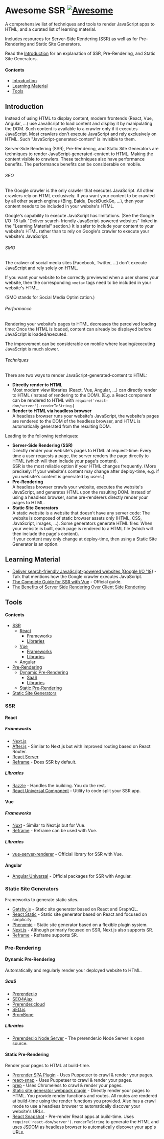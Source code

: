 # Awesome SSR  [![Awesome](https://cdn.rawgit.com/sindresorhus/awesome/d7305f38d29fed78fa85652e3a63e154dd8e8829/media/badge.svg)](https://github.com/sindresorhus/awesome)

A comprehensive list of techniques and tools to render JavaScript apps to HTML,
and a curated list of learning material.

Includes resources for Server-Side Rendering (SSR) as well as for Pre-Rendering and Static Site Generators.

Read the [Introduction](#introduction) for an explanation of SSR, Pre-Rendering, and Static Site Generators.

#### Contents

- [Introduction](#introduction)
- [Learning Material](#learning-material)
- [Tools](#tools)


## Introduction

Instead of using HTML to display content,
modern frontends (React, Vue, Angular, ...) use JavaScript to load content and display it by manipulating the DOM.
Such content is available to a crawler only if it executes JavaScript.
Most crawlers don't execute JavaScript and rely exclusively on HTML.
Such "JavaScript-generated-content" is invisible to them.

Server-Side Rendering (SSR), Pre-Rendering, and Static Site Generators are techniques to render JavaScript-generated-content to HTML.
Making the content visible to crawlers.
These techniques also have performance benefits.
The performance benefits can be considerable on mobile.

###### SEO

The Google crawler is
the only crawler that executes JavaScript.
All other crawlers rely on HTML exclusively.
If you want your content to be crawled by all other search engines (Bing, Baidu, DuckDuckGo, ...), then your content needs to be included in your website's HTML.

Google's capability to execute JavaScript has limitations.
(See the Google I/O '18 talk "Deliver search-friendly JavaScript-powered websites" linked in the "Learning Material" section.)
It is safer to include your content to your website's HTML
rather than to rely on Google's crawler to execute your website's JavaScript.

###### SMO

The cralwer of social media sites (Facebook, Twitter, ...) don't execute JavaScript and rely solely on HTML.

If you want your website to be correctly previewed when a user shares your website, then the corresponding `<meta>` tags need to be included in your website's HTML.

(SMO stands for Social Media Optimization.)

###### Performance

Rendering your website's pages to HTML decreases the perceived loading time:
Once the HTML is loaded, content can already be displayed before JavaScript is loaded/executed.

The improvement can be considerable on mobile
where loading/executing JavaScript is much slower.

###### Techniques

There are two ways to render JavaScript-generated-content to HTML:

- **Directly render to HTML**
  <br/>
  Most modern view libraries (React, Vue, Angular, ...) can directly render to HTML (instead of rendering to the DOM).
  (E.g. a React component can be rendered to HTML with `require('react-dom/server').renderToString`.)
- **Render to HTML via headless browser**
  <br/>
  A headless browser runs your website's JavaScript,
  the website's pages are rendered to the DOM of the headless browser,
  and HTML is automatically generated from the resulting DOM.

Leading to the following techniques:

- **Server-Side Rendering (SSR)**
  <br/>
  Directly render your website's pages to HTML at request-time:
  Every time a user requests a page, the server renders the page directly to HTML (which will then include your page's content).
  <br/>
  SSR is the most reliable option if your HTML changes frequently.
  (More precisely: If your website's content may change after deploy-time,
  e.g. if you website's content is generated by users.)
- **Pre-Rendering**
  <br/>
  A headless browser crawls your website, executes the website's JavaScript, and generates HTML upon the resulting DOM.
  Instead of using a headless browser,
  some pre-renderers directly render your pages to HTML.
- **Static Site Generators**
  <br/>
  A static website is a website that doesn't have any server code:
  The website is composed of static browser assets only (HTML, CSS, JavaScript, images, ...).
  Some generators generate HTML files: When your website is built, each page is rendered to a HTML file (which will then include the page's content).
  <br/>
  If your content may only change at deploy-time, then using a Static Site Generator is an option.


## Learning Material

 - [Deliver search-friendly JavaScript-powered websites (Google I/O '18)](https://www.youtube.com/watch?v=PFwUbgvpdaQ) - Talk that mentions how the Google crawler executes JavaScript.
 - [The Complete Guide for SSR with Vue](https://ssr.vuejs.org/) - Official guide.
 - [The Benefits of Server Side Rendering Over Client Side Rendering](https://medium.com/walmartlabs/the-benefits-of-server-side-rendering-over-client-side-rendering-5d07ff2cefe8)

## Tools

#### Contents

- [SSR](#ssr)
  - [React](#react)
    - [Frameworks](#frameworks)
    - [Libraries](#libraries)
  - [Vue](#vue)
    - [Frameworks](#frameworks-1)
    - [Libraries](#libraries-1)
  - [Angular](#vue)
- [Pre-Rendering](#pre-rendering)
  - [Dynamic Pre-Rendering](#dynamic-pre-rendering)
    - [SaaS](#saas)
    - [Libraries](#libraries)
  - [Static Pre-Rendering](#static-pre-rendering)
- [Static Site Generators](#static-site-generators)

### SSR

#### React

##### Frameworks

 - [Next.js](https://github.com/zeit/next.js)
 - [After.js](https://github.com/jaredpalmer/after.js) - Similar to Next.js but with improved routing based on React Router.
 - [React Server](https://github.com/redfin/react-server)
 - [Reframe](https://github.com/reframejs/reframe) - Does SSR by default.

##### Libraries

 - [Razzle](https://github.com/jaredpalmer/razzle) - Handles the building. You do the rest.
 - [React Universal Component](https://github.com/faceyspacey/react-universal-component) - Utility to code split your SSR app.


#### Vue

##### Frameworks

 - [Nuxt](https://github.com/nuxt/nuxt.js) - Similar to Next.js but for Vue.
 - [Reframe](https://github.com/reframejs/reframe) - Reframe can be used with Vue.

##### Libraries

 - [vue-server-renderer](https://www.npmjs.com/package/vue-server-renderer) - Official library for SSR with Vue.

#### Angular

 - [Angular Universal](https://github.com/angular/universal) - Official packages for SSR with Angular.





### Static Site Generators

Frameworks to generate static sites.

 - [Gatsby.js](https://github.com/gatsbyjs/gatsby) - Static site generator based on React and GraphQL.
 - [React Static](https://github.com/nozzle/react-static) - Static site generator based on React and focused on simplicity.
 - [Phenomic](https://github.com/phenomic/phenomic) - Static site generator based on a flexible plugin system.
 - [Next.js](https://github.com/zeit/next.js) - Although primarly focused on SSR, Next.js also supports SR.
 - [Reframe](https://github.com/reframejs/reframe) - Reframe supports SR.





### Pre-Rendering

#### Dynamic Pre-Rendering

Automatically and regularly render your deployed website to HTML.

##### SaaS

 - [Prerender.io](https://prerender.io/)
 - [SEO4Ajax](https://www.seo4ajax.com/)
 - [Prerender.cloud](https://www.prerender.cloud/)
 - [SEO.js](http://getseojs.com/)
 - [BromBone](https://www.brombone.com/)

##### Libraries

 - [Prerender.io Node Server](https://github.com/prerender/prerender) - The prerender.io Node Server is open source.

#### Static Pre-Rendering

Render your pages to HTML at build-time.

 - [Prerender SPA Plugin](https://github.com/chrisvfritz/prerender-spa-plugin) - Uses Puppeteer to crawl & render your pages.
 - [react-snap](https://github.com/stereobooster/react-snap) - Uses Puppeteer to crawl & render your pages.
 - [prep](https://github.com/prismagraphql/prep) - Uses Chromeless to crawl & render your pages.
 - [Static site generator webpack plugin](https://github.com/markdalgleish/static-site-generator-webpack-plugin) - Directly render your pages to HTML. You provide render functions and routes. All routes are rendered at build-time using the render functions you provided. Also has a crawl mode to use a headless browser to automatically discover your website's URLs.
 - [React Snapshot](https://github.com/geelen/react-snapshot) - Pre-render React apps at build-time. Uses `require('react-dom/server').renderToString` to generate the HTML and uses JSDOM as headless browser to automatically discover your app's URLs.





